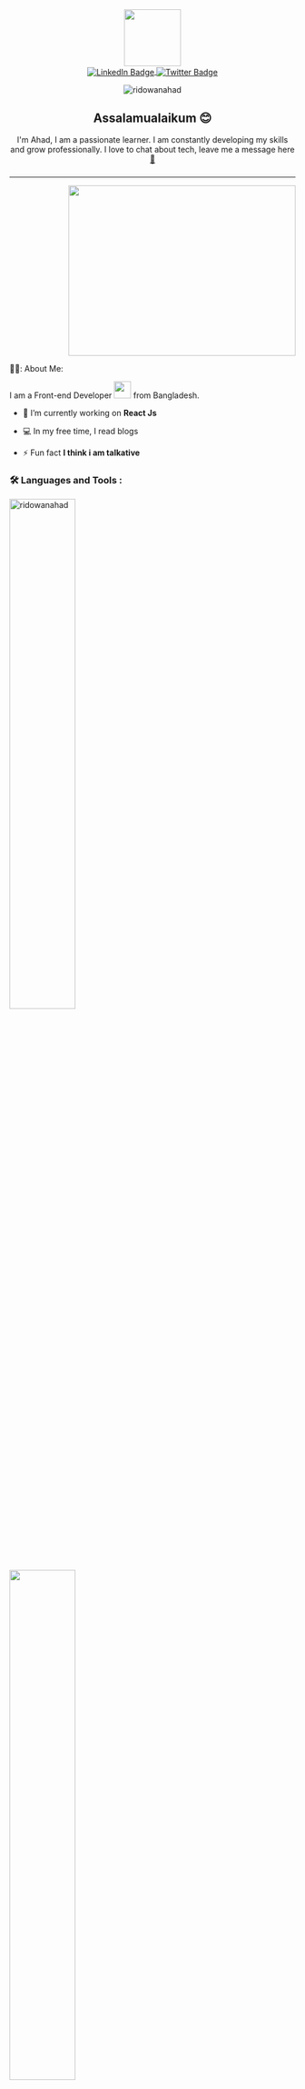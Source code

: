 <div id="header" align="center">
  <img src="https://media.giphy.com/media/lP8xu5t2DLGG045H8F/giphy.gif" width="100"/>
</div>

<div id="badges" align="center">
  <a href="https://www.linkedin.com/in/ridowan-ahad-b3301a169/">
    <img align="center" src="https://img.shields.io/badge/LinkedIn-blue?style=for-the-badge&logo=linkedin&logoColor=white" alt="LinkedIn Badge"/>
  </a>
  
  <a href="https://www.facebook.com/RidowanAhad6">
    <img align="center" src="https://img.shields.io/badge/Facebook-blue?style=for-the-badge&logo=facebook&logoColor=white" alt="Twitter Badge"/>
  </a>
</div>

<p align="center" padding="5px"> <img src="https://komarev.com/ghpvc/?username=ridowanahad&label=Profile%20views&color=0e75b6&style=flat" alt="ridowanahad" /> </p>

<h2 align="center"> Assalamualaikum 😊 </h2>
<p align="center"> I'm Ahad, I am a passionate learner. I am constantly developing my skills and grow professionally. I love to chat about tech, leave me a message here <a href="https://mail.google.com/mail/u/0/?tab=rm&ogbl#inbox?compose=GTvVlcSMVxkmHjbVtGthHPdwrZJCPJvFQjJqQFvsCWljpdwkWncpzPFhVwWzgkRrwNhrtKZwLmvjx" target="_blank"> 📧</a></p>



###


---

<div align="right">
  <img src="https://media.giphy.com/media/dWesBcTLavkZuG35MI/giphy.gif" width="400" height="300"/>
</div>

👨‍💻: About Me:

I am a Front-end Developer <img src="https://media.giphy.com/media/WUlplcMpOCEmTGBtBW/giphy.gif" width="30"> from Bangladesh.

- 🔭 I’m currently working on **React Js**

- 💻 In my free time, I read blogs

- ⚡ Fun fact **I think i am talkative**





<h3 align="left"> 🛠️ Languages and Tools : </h3>
<p align="center">
<p><img width="48%" src="https://github-readme-stats.vercel.app/api/top-langs?username=ridowanahad&show_icons=true&locale=en&layout=compact&theme=tokyonight" alt="ridowanahad" /></p>
  <img width="48%" src="https://github-readme-streak-stats.herokuapp.com/?user=ridowanahad&theme=tokyonight" />
</p>
